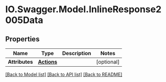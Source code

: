 # IO.Swagger.Model.InlineResponse2005Data
## Properties

Name | Type | Description | Notes
------------ | ------------- | ------------- | -------------
**Attributes** | [**Actions**](Actions.md) |  | [optional] 

[[Back to Model list]](../README.md#documentation-for-models) [[Back to API list]](../README.md#documentation-for-api-endpoints) [[Back to README]](../README.md)

